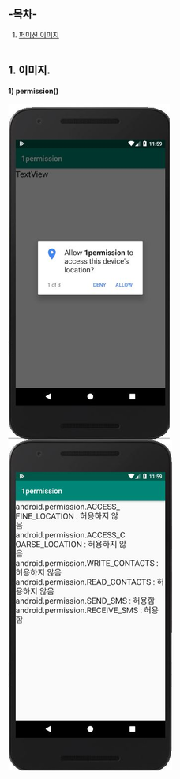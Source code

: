 ## -목차-
&nbsp;&nbsp;1.  [퍼미션 이미지](https://github.com/diqksrk/android-kotlin-practice2#1-permission)<br>
<br>
## 1. 이미지.

#### 1) permission()

<p align="center">
<img src="img/img_1permission1.JPG" style="float:left;" alt="img1">
  <img src="img/img_1permission2.JPG" style="float:left;" alt="img2">
<p/>


